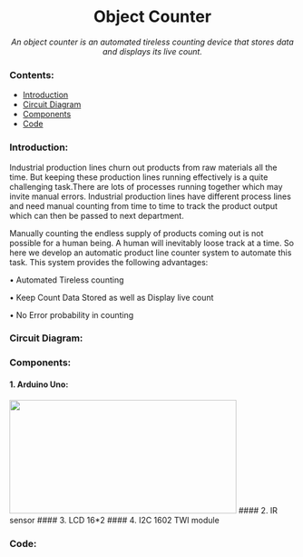 <h1 align="center">Object Counter</h1>
<div align="center">
  
<i>An object counter is an automated tireless counting device that stores data and displays its live count.</i>

</div>

### Contents:
  - [Introduction](#introduction)
  - [Circuit Diagram](#circuit-diagram)
  - [Components](#components)
  - [Code](#code)

### Introduction:
Industrial production lines churn out products from raw materials all the time. But keeping these production lines running effectively is a quite challenging task.There are lots of processes running together which may invite manual errors. Industrial production lines have different process lines and need manual counting from time to time to track the product output which can then be passed to next department.

Manually counting the endless supply of products coming out is not possible for a human being. A human will inevitably loose track at a time. So here we develop an automatic product line counter system to automate this task. This system provides the following advantages:

•	Automated Tireless counting

•	Keep Count Data Stored as well as Display live count

•	No Error probability in counting

### Circuit Diagram:



### Components:

  #### 1. Arduino Uno:
  <img src="https://5.imimg.com/data5/XI/KF/MY-4167793/arduino-uno-smd-500x500.jpg" style="width: 400px; height: 200px;" width="400" height="200"/>
  #### 2. IR sensor 
  #### 3. LCD 16*2 
  #### 4. I2C 1602 TWI module 

### Code:

